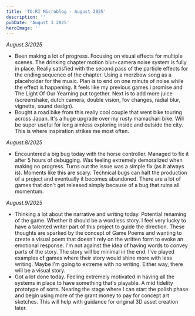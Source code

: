 ```yaml
---
title: 'TO:RI Microblog - August 2025'
description: ''
pubDate: 'August 3 2025'
heroImage: ''
---
```


*August.3/2025*
<br>
- Been making a lot of progress. Focusing on visual effects for multiple scenes. The drinking chapter motion blur+camera noise system is fully in place. Really satisfied with the second pass of the particle effects for the ending sequence of the chapter. Using a merzbow song as a placeholder for the music. Plan is to end on one minute of noise while the effect is happening. It feels like my previous games i promise and The Light Of Our Yearning put together. Next is to add more juice (screenshake, dutch camera, double vision, fov changes, radial blur, vignette, sound design).
- Bought a road bike from this really cool couple that went bike touring across Japan. It's a huge upgrade over my rusty mamachari bike. Will be super useful for long aimless exploring inside and outside the city. This is where inspiration strikes me most often.

*August.8/2025*
<br>
- Encountered a big bug today with the horse controller. Managed to fix it after 5 hours of debugging. Was feeling extremely demoralized when making no progress. Turns out the issue was a simple fix (as it always is). Moments like this are scary. Technical bugs can halt the production of a project and eventually it becomes abandoned. There are a lot of games that don't get released simply because of a bug that ruins all momentum.

*August.9/2025*
<br>
- Thinking a lot about the narrative and writing today. Potential renaming of the game. Whether it should be a wordless story. I feel very lucky to have a talented writer part of this project to guide the direction. These thoughts are sparked by the concept of Game Poems and wanting to create a visual poem that doesn't rely on the written form to evoke an emotional response. I'm not against the idea of having words to convey parts of the story. The story will be minimal in the end. I've played examples of games where their story would shine more with less writing. Maybe I'm going to extreme with no writing. Either way, there will be a visual story.
- Got a lot done today. Feeling extremely motivated in having all the systems in place to have something that's playable. A mid fidelity prototype of sorts. Nearing the stage where I can start the polish phase and begin using more of the grant money to pay for concept art sketches. This will help with guidance for original 3D asset creation later.



